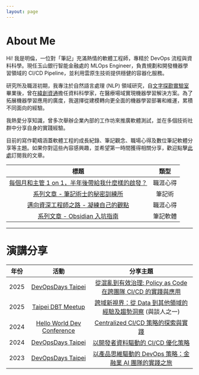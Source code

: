 ```yaml
---
layout: page
---
```

# About Me

Hi! 我是明倫，一位對「筆記」充滿熱情的軟體工程師，專精於 DevOps 流程與資料科學。現任玉山銀行智能金融處的 MLOps Engineer，負責規劃和開發機器學習領域的 CI/CD Pipeline，並利用雲原生技術提供穩健的容器化服務。

研究所及職涯初期，我專注於自然語言處理 (NLP) 領域研究，自[文字探勘實驗室](https://31lab.cm.nsysu.edu.tw/)畢業後，曾在[緯創資通](https://www.wistron.com)擔任資料科學家，在醫療場域實現機器學習解決方案。為了拓展機器學習應用的廣度，我選擇從建模轉向更全面的機器學習部署和維運，累積不同面向的經驗。

我熱愛分享知識，曾多次舉辦企業內部的工作坊來推廣軟體測試，並在多個技術社群中分享自身的實踐經驗。

目前的寫作範疇涵蓋軟體工程的成長紀錄、筆記觀念、職場心得及數位筆記軟體分享等主題。如果你對這些內容感興趣，並希望第一時間獲得相關分享，歡迎點擊[此處](https://minglunwu.substack.com/subscribe)訂閱我的文章。

| 標題 | 類型 |
| :---: | :---: |
| [每個月和主管 1 on 1，半年後帶給我什麼樣的啟發？](https://medium.com/@minglun-wu/每個月和主管-1-on-1-半年後帶給我什麼樣的啟發-de62a7f96b2f) | 職涯心得 |
| [系列文章 - 筆記術士的秘密訓練所](https://medium.com/notability-center) | 筆記術 |
| [邁向資深工程師之路 - 凝練自己的觀點](https://medium.com/@minglun-wu/邁向資深工程師之路-凝練自己的觀點-863a95075551) | 職涯心得 |
| [系列文章 - Obsidian 入坑指南](https://minglunwu.com/tags/note/) | 筆記軟體 |

---

# 演講分享

| 年份 | 活動 | 分享主題 |
| :---: | :--: | :--: |
| 2025 | [DevOpsDays Taipei](https://devopsdays.tw/2024/) | [從混亂到有效治理: Policy as Code 在跨團隊 CI/CD 的實踐與應用](https://devopsdays.tw/2025/session-page/3757) |
| 2025 | [Taipei DBT Meetup](https://www.meetup.com/taipei-dbt-meetup) | [跨域新視界：從 Data 到其他領域的經驗及趨勢洞察](https://www.meetup.com/taipei-dbt-meetup/events/307317858/?eventOrigin=group_calendar) (與談人之一) |
| 2024 | [Hello World Dev Conference](https://hwdc.ithome.com.tw/2024) | [Centralized CI/CD 策略的探索與實踐](https://hwdc.ithome.com.tw/2024/session-page/3212) |
| 2024 | [DevOpsDays Taipei](https://devopsdays.tw/2024/) | [以開發者資料驅動的 CI/CD 優化策略](https://devopsdays.tw/2024/speaker-page/1149) |
| 2023 | [DevOpsDays Taipei](https://devopsdays.tw/2023/) | [以產品思維驅動的 DevOps 策略：金融業 AI 團隊的實踐之旅](https://devopsdays.tw/2023/session-page/2283) |
